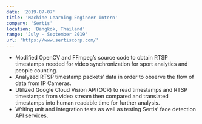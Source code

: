 ```yaml
---
date: '2019-07-07'
title: 'Machine Learning Engineer Intern'
company: 'Sertis'
location: 'Bangkok, Thailand'
range: 'July - September 2019'
url: 'https://www.sertiscorp.com/'
---
```


- Modified OpenCV and FFmpeg’s source code to obtain RTSP timestamps needed for video synchronization for sport analytics and people counting.
- Analyzed RTSP timestamp packets’ data in order to observe the flow of data from IP Cameras.
- Utilized Google Cloud Vision API(OCR) to read timestamps and RTSP timestamps from video stream then compared and translated timestamps into human readable time for further analysis.
- Writing unit and integration tests as well as testing Sertis’ face detection API services.
